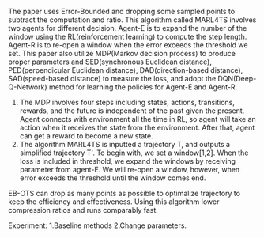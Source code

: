 The paper uses Error-Bounded and dropping some sampled points to subtract the computation and ratio. This algorithm called MARL4TS involves two agents for different decision. Agent-E is to expand the number of the window using the RL(reinforcement learning) to compute the step length. Agent-R is to re-open a window when the error exceeds the threshold we set. This paper also utilize MDP(Markov decision process) to produce proper parameters and SED(synchronous Euclidean distance), PED(perpendicular Euclidean distance), DAD(direction-based distance), SAD(speed-based distance) to measure the loss, and adopt the DQN(Deep-Q-Network) method for learning the policies for Agent-E and Agent-R.
1.	The MDP involves four steps including states, actions, transitions, rewards, and the future is independent of the past given the present. Agent connects with environment all the time in RL, so agent will take an action when it receives the state from the environment. After that, agent can get a reward to become a new state.
2.	The algorithm MARL4TS is inputted a trajectory T, and outputs a simplified trajectory T'. To begin with, we set a window[1,2]. When the loss is included in threshold, we expand the windows by receiving parameter from agent-E. We will re-open a window, however, when error exceeds the threshold until the window comes end.

EB-OTS can drop as many points as possible to optimalize trajectory to keep the efficiency and effectiveness. Using this algorithm lower compression ratios and runs comparably fast.

Experiment: 1.Baseline methods 2.Change parameters.

